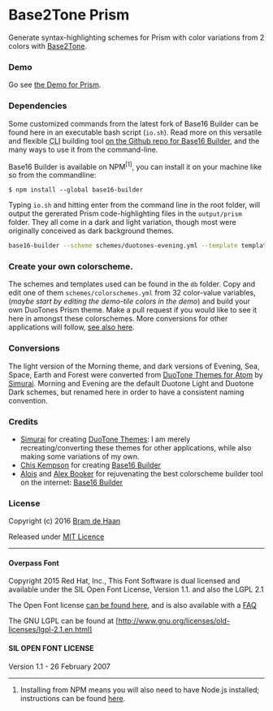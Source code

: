 # Base2Tone Prism
Generate syntax-highlighting schemes for Prism with color variations from 2 colors with [Base2Tone](http://github.com/atelierbram/Base2Tone).

### Demo
Go see [the Demo for Prism](http://atelierbram.github.io/Base2Tone-prism/demo/evening/dark/).

### Dependencies
 Some customized commands from the latest fork of Base16 Builder can be found here in an executable bash script (`io.sh`). Read more on this versatile and flexible <abbr title="Command Line Interface">CLI</abbr> building tool [on the Github repo for Base16 Builder](https://github.com/base16-builder/base16-builder), and the many ways to use it from the command-line.

Base16 Builder is available on NPM<sup>[1]</sup>, you can install it on your machine like so from the commandline:

```
$ npm install --global base16-builder
```

Typing `io.sh` and hitting enter from the command line in the root folder, will output the gererated Prism code-highlighting files in the `output/prism` folder. They all come in a dark and light variation, though most were originally conceived as dark background themes.

```bash
base16-builder --scheme schemes/duotones-evening.yml --template templates/prism/dark.nunjucks > output/prism/prism-duotones-evening-dark.css
```

### Create your own colorscheme.
The schemes and templates used can be found in the `db` folder. Copy and edit one of them `schemes/colorschemes.yml` from 32 color-value variables, (_maybe start by editing the demo-tile colors in the demo_) and build your own DuoTones Prism theme. Make a pull request if you would like to see it here in amongst these colorschemes. More conversions for other applications will follow, [see also here](http://atelierbram.github.io/syntax-highlighting/duotones/).

### Conversions
The light version of the Morning theme, and dark versions of Evening, Sea, Space, Earth and Forest were converted from [DuoTone Themes for Atom](http://simurai.com/projects/2016/01/01/duotone-themes) by [Simurai](http//simurai.com). Morning and Evening are the default Duotone Light and Duotone Dark schemes, but renamed here in order to have a consistent naming convention.

### Credits
- [Simurai](http//simurai.com) for creating [DuoTone Themes](http://simurai.com/projects/2016/01/01/duotone-themes): I am merely recreating/converting these themes for other applications, while also making some variations of my own.
- [Chis Kempson](http://github.com/chriskempson) for creating [Base16 Builder](http://http://github.com/chriskempson/base16-builder)
- [Alois](https://github.com/aloisdg) and [Alex Booker](https://github.com/alexbooker) for rejuvenating the best colorscheme builder tool on the internet: [Base16 Builder](https://github.com/base16-builder/base16-builder)

### License
Copyright (c) 2016 [Bram de Haan](http://atelierbramdehaan.nl/)

Released under [MIT Licence](http://atelierbram.mit-license.org)

---

#### Overpass Font
Copyright 2015 Red Hat, Inc.,
This Font Software is dual licensed and available under the SIL Open Font License, Version 1.1. and also the LGPL 2.1

The Open Font license [can be found here](https://github.com/RedHatBrand/overpass/blob/master/LICENSE.md), and is also available with a [FAQ](http://scripts.sil.org/OFL)

The GNU LGPL can be found at [http://www.gnu.org/licenses/old-licenses/lgpl-2.1.en.html]

#### SIL OPEN FONT LICENSE
Version 1.1 - 26 February 2007

---

1. Installing from NPM means you will also need to have Node.js installed; instructions can be found [here](https://docs.npmjs.com/getting-started/installing-node).
